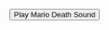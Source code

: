 <html>
<head>
    <title>Play Audio on Button Click</title>
</head>
<body>

<button onclick="playAudio()">Play Mario Death Sound</button>

<audio id="marioDeathAudio" src="marioDeath.mp3"></audio>

<script>
function playAudio() {
    var audio = document.getElementById("marioDeathAudio");
    audio.play();
}
</script>

</body>
</html>
